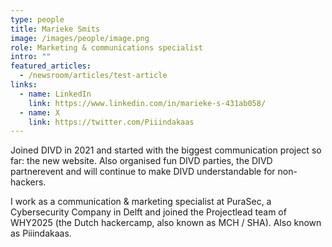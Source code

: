 ```yaml
---
type: people
title: Marieke Smits
image: /images/people/image.png
role: Marketing & communications specialist
intro: ""
featured_articles:
  - /newsroom/articles/test-article
links:
  - name: LinkedIn
    link: https://www.linkedin.com/in/marieke-s-431ab058/
  - name: X
    link: https://twitter.com/Piiindakaas
---
```

Joined DIVD in 2021 and started with the biggest communication project so far: the new website. Also organised fun DIVD parties, the DIVD partnerevent and will continue to make DIVD understandable for non-hackers. 

I work as a communication & marketing specialist at PuraSec, a Cybersecurity Company in Delft and joined the Projectlead team of WHY2025 (the Dutch hackercamp, also known as MCH / SHA). Also known as Piiindakaas.
